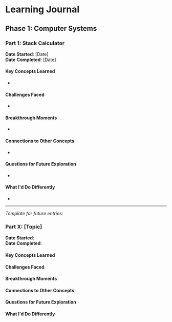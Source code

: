 # Learning Journal

## Phase 1: Computer Systems

### Part 1: Stack Calculator

**Date Started**: [Date]  
**Date Completed**: [Date]

#### Key Concepts Learned

- 

#### Challenges Faced

- 

#### Breakthrough Moments

- 

#### Connections to Other Concepts

- 

#### Questions for Future Exploration

- 

#### What I'd Do Differently

- 

---

*Template for future entries:*

### Part X: [Topic]

**Date Started**:  
**Date Completed**:

#### Key Concepts Learned

#### Challenges Faced

#### Breakthrough Moments

#### Connections to Other Concepts

#### Questions for Future Exploration

#### What I'd Do Differently
